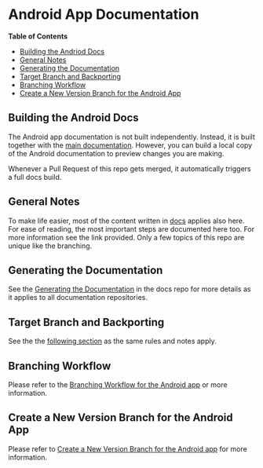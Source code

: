 # Android App Documentation

**Table of Contents**

* [Building the Andriod Docs](#building-the-android-docs)
* [General Notes](#general-notes)
* [Generating the Documentation](#generating-the-documentation)
* [Target Branch and Backporting](#target-branch-and-backporting)
* [Branching Workflow](#branching-workflow)
* [Create a New Version Branch for the Android App](#create-a-new-version-branch-for-the-android-app)

## Building the Android Docs

The Android app documentation is not built independently. Instead, it is built together with the [main documentation](https://github.com/owncloud/docs/). However, you can build a local copy of the Android documentation to preview changes you are making.

Whenever a Pull Request of this repo gets merged, it automatically triggers a full docs build.

## General Notes

To make life easier, most of the content written in [docs](https://github.com/owncloud/docs#readme) applies also here. For ease of reading, the most important steps are documented here too. For more information see the link provided. Only a few topics of this repo are unique like the branching.

## Generating the Documentation

See the [Generating the Documentation](https://github.com/owncloud/docs#generating-the-documentation) in the docs repo for more details as it applies to all documentation repositories.

## Target Branch and Backporting

See the the [following section](https://github.com/owncloud/docs#target-branch-and-backporting) as the same rules and notes apply.

## Branching Workflow

Please refer to the [Branching Workflow for the Android app](./docs/the-branching-workflow.md) or more information.

## Create a New Version Branch for the Android App

Please refer to [Create a New Version Branch for the Android app](./docs/new-version-branch.md) for more information.
